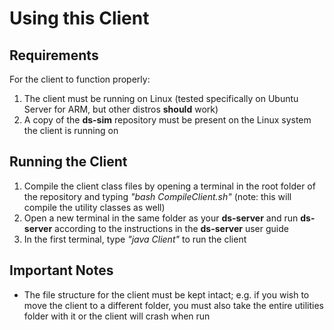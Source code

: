 # Using this Client
## Requirements
For the client to function properly:
1. The client must be running on Linux (tested specifically on Ubuntu Server for ARM, but other distros **should** work)
2. A copy of the **ds-sim** repository must be present on the Linux system the client is running on
## Running the Client
1. Compile the client class files by opening a terminal in the root folder of the repository and typing _"bash CompileClient.sh"_ (note: this will compile the utility classes as well)
2. Open a new terminal in the same folder as your **ds-server** and run **ds-server** according to the instructions in the **ds-server** user guide
3. In the first terminal, type _"java Client"_ to run the client
## Important Notes
- The file structure for the client must be kept intact; e.g. if you wish to move the client to a different folder, you must also take the entire utilities folder with it or the client will crash when run
